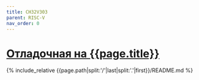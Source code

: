 ```yaml
---
title: CH32V303
parent: RISC-V
nav_order: 0
---
```

# [Отладочная на {{page.title}}](https://github.com/mpp2508/{{page.path|split:'/'|last|split:'.'|first}})
{% include_relative {{page.path|split:'/'|last|split:'.'|first}}/README.md %}

